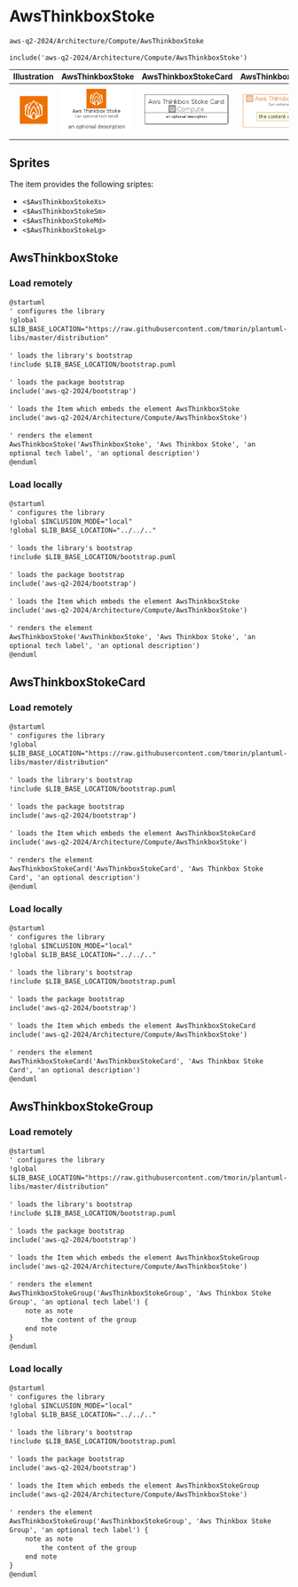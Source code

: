 # AwsThinkboxStoke


```text
aws-q2-2024/Architecture/Compute/AwsThinkboxStoke
```

```text
include('aws-q2-2024/Architecture/Compute/AwsThinkboxStoke')
```



| Illustration | AwsThinkboxStoke | AwsThinkboxStokeCard | AwsThinkboxStokeGroup |
| :---: | :---: | :---: | :---: |
| ![illustration for Illustration](../../../aws-q2-2024/Architecture/Compute/AwsThinkboxStoke.png) | ![illustration for AwsThinkboxStoke](../../../aws-q2-2024/Architecture/Compute/AwsThinkboxStoke.Local.png) | ![illustration for AwsThinkboxStokeCard](../../../aws-q2-2024/Architecture/Compute/AwsThinkboxStokeCard.Local.png) | ![illustration for AwsThinkboxStokeGroup](../../../aws-q2-2024/Architecture/Compute/AwsThinkboxStokeGroup.Local.png) |



## Sprites
The item provides the following sriptes:

- `<$AwsThinkboxStokeXs>`
- `<$AwsThinkboxStokeSm>`
- `<$AwsThinkboxStokeMd>`
- `<$AwsThinkboxStokeLg>`





## AwsThinkboxStoke

### Load remotely
```plantuml
@startuml
' configures the library
!global $LIB_BASE_LOCATION="https://raw.githubusercontent.com/tmorin/plantuml-libs/master/distribution"

' loads the library's bootstrap
!include $LIB_BASE_LOCATION/bootstrap.puml

' loads the package bootstrap
include('aws-q2-2024/bootstrap')

' loads the Item which embeds the element AwsThinkboxStoke
include('aws-q2-2024/Architecture/Compute/AwsThinkboxStoke')

' renders the element
AwsThinkboxStoke('AwsThinkboxStoke', 'Aws Thinkbox Stoke', 'an optional tech label', 'an optional description')
@enduml
```

### Load locally
```plantuml
@startuml
' configures the library
!global $INCLUSION_MODE="local"
!global $LIB_BASE_LOCATION="../../.."

' loads the library's bootstrap
!include $LIB_BASE_LOCATION/bootstrap.puml

' loads the package bootstrap
include('aws-q2-2024/bootstrap')

' loads the Item which embeds the element AwsThinkboxStoke
include('aws-q2-2024/Architecture/Compute/AwsThinkboxStoke')

' renders the element
AwsThinkboxStoke('AwsThinkboxStoke', 'Aws Thinkbox Stoke', 'an optional tech label', 'an optional description')
@enduml
```

## AwsThinkboxStokeCard

### Load remotely
```plantuml
@startuml
' configures the library
!global $LIB_BASE_LOCATION="https://raw.githubusercontent.com/tmorin/plantuml-libs/master/distribution"

' loads the library's bootstrap
!include $LIB_BASE_LOCATION/bootstrap.puml

' loads the package bootstrap
include('aws-q2-2024/bootstrap')

' loads the Item which embeds the element AwsThinkboxStokeCard
include('aws-q2-2024/Architecture/Compute/AwsThinkboxStoke')

' renders the element
AwsThinkboxStokeCard('AwsThinkboxStokeCard', 'Aws Thinkbox Stoke Card', 'an optional description')
@enduml
```

### Load locally
```plantuml
@startuml
' configures the library
!global $INCLUSION_MODE="local"
!global $LIB_BASE_LOCATION="../../.."

' loads the library's bootstrap
!include $LIB_BASE_LOCATION/bootstrap.puml

' loads the package bootstrap
include('aws-q2-2024/bootstrap')

' loads the Item which embeds the element AwsThinkboxStokeCard
include('aws-q2-2024/Architecture/Compute/AwsThinkboxStoke')

' renders the element
AwsThinkboxStokeCard('AwsThinkboxStokeCard', 'Aws Thinkbox Stoke Card', 'an optional description')
@enduml
```

## AwsThinkboxStokeGroup

### Load remotely
```plantuml
@startuml
' configures the library
!global $LIB_BASE_LOCATION="https://raw.githubusercontent.com/tmorin/plantuml-libs/master/distribution"

' loads the library's bootstrap
!include $LIB_BASE_LOCATION/bootstrap.puml

' loads the package bootstrap
include('aws-q2-2024/bootstrap')

' loads the Item which embeds the element AwsThinkboxStokeGroup
include('aws-q2-2024/Architecture/Compute/AwsThinkboxStoke')

' renders the element
AwsThinkboxStokeGroup('AwsThinkboxStokeGroup', 'Aws Thinkbox Stoke Group', 'an optional tech label') {
    note as note
        the content of the group
    end note
}
@enduml
```

### Load locally
```plantuml
@startuml
' configures the library
!global $INCLUSION_MODE="local"
!global $LIB_BASE_LOCATION="../../.."

' loads the library's bootstrap
!include $LIB_BASE_LOCATION/bootstrap.puml

' loads the package bootstrap
include('aws-q2-2024/bootstrap')

' loads the Item which embeds the element AwsThinkboxStokeGroup
include('aws-q2-2024/Architecture/Compute/AwsThinkboxStoke')

' renders the element
AwsThinkboxStokeGroup('AwsThinkboxStokeGroup', 'Aws Thinkbox Stoke Group', 'an optional tech label') {
    note as note
        the content of the group
    end note
}
@enduml
```

